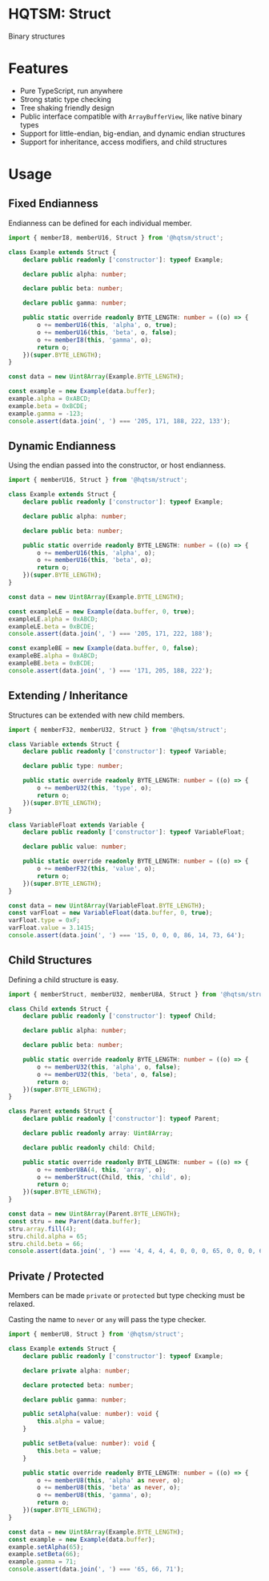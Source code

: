 # HQTSM: Struct

Binary structures

# Features

- Pure TypeScript, run anywhere
- Strong static type checking
- Tree shaking friendly design
- Public interface compatible with `ArrayBufferView`, like native binary types
- Support for little-endian, big-endian, and dynamic endian structures
- Support for inheritance, access modifiers, and child structures

# Usage

## Fixed Endianness

Endianness can be defined for each individual member.

```ts
import { memberI8, memberU16, Struct } from '@hqtsm/struct';

class Example extends Struct {
	declare public readonly ['constructor']: typeof Example;

	declare public alpha: number;

	declare public beta: number;

	declare public gamma: number;

	public static override readonly BYTE_LENGTH: number = ((o) => {
		o += memberU16(this, 'alpha', o, true);
		o += memberU16(this, 'beta', o, false);
		o += memberI8(this, 'gamma', o);
		return o;
	})(super.BYTE_LENGTH);
}

const data = new Uint8Array(Example.BYTE_LENGTH);

const example = new Example(data.buffer);
example.alpha = 0xABCD;
example.beta = 0xBCDE;
example.gamma = -123;
console.assert(data.join(', ') === '205, 171, 188, 222, 133');
```

## Dynamic Endianness

Using the endian passed into the constructor, or host endianness.

```ts
import { memberU16, Struct } from '@hqtsm/struct';

class Example extends Struct {
	declare public readonly ['constructor']: typeof Example;

	declare public alpha: number;

	declare public beta: number;

	public static override readonly BYTE_LENGTH: number = ((o) => {
		o += memberU16(this, 'alpha', o);
		o += memberU16(this, 'beta', o);
		return o;
	})(super.BYTE_LENGTH);
}

const data = new Uint8Array(Example.BYTE_LENGTH);

const exampleLE = new Example(data.buffer, 0, true);
exampleLE.alpha = 0xABCD;
exampleLE.beta = 0xBCDE;
console.assert(data.join(', ') === '205, 171, 222, 188');

const exampleBE = new Example(data.buffer, 0, false);
exampleBE.alpha = 0xABCD;
exampleBE.beta = 0xBCDE;
console.assert(data.join(', ') === '171, 205, 188, 222');
```

## Extending / Inheritance

Structures can be extended with new child members.

```ts
import { memberF32, memberU32, Struct } from '@hqtsm/struct';

class Variable extends Struct {
	declare public readonly ['constructor']: typeof Variable;

	declare public type: number;

	public static override readonly BYTE_LENGTH: number = ((o) => {
		o += memberU32(this, 'type', o);
		return o;
	})(super.BYTE_LENGTH);
}

class VariableFloat extends Variable {
	declare public readonly ['constructor']: typeof VariableFloat;

	declare public value: number;

	public static override readonly BYTE_LENGTH: number = ((o) => {
		o += memberF32(this, 'value', o);
		return o;
	})(super.BYTE_LENGTH);
}

const data = new Uint8Array(VariableFloat.BYTE_LENGTH);
const varFloat = new VariableFloat(data.buffer, 0, true);
varFloat.type = 0xF;
varFloat.value = 3.1415;
console.assert(data.join(', ') === '15, 0, 0, 0, 86, 14, 73, 64');
```

## Child Structures

Defining a child structure is easy.

```ts
import { memberStruct, memberU32, memberU8A, Struct } from '@hqtsm/struct';

class Child extends Struct {
	declare public readonly ['constructor']: typeof Child;

	declare public alpha: number;

	declare public beta: number;

	public static override readonly BYTE_LENGTH: number = ((o) => {
		o += memberU32(this, 'alpha', o, false);
		o += memberU32(this, 'beta', o, false);
		return o;
	})(super.BYTE_LENGTH);
}

class Parent extends Struct {
	declare public readonly ['constructor']: typeof Parent;

	declare public readonly array: Uint8Array;

	declare public readonly child: Child;

	public static override readonly BYTE_LENGTH: number = ((o) => {
		o += memberU8A(4, this, 'array', o);
		o += memberStruct(Child, this, 'child', o);
		return o;
	})(super.BYTE_LENGTH);
}

const data = new Uint8Array(Parent.BYTE_LENGTH);
const stru = new Parent(data.buffer);
stru.array.fill(4);
stru.child.alpha = 65;
stru.child.beta = 66;
console.assert(data.join(', ') === '4, 4, 4, 4, 0, 0, 0, 65, 0, 0, 0, 66');
```

## Private / Protected

Members can be made `private` or `protected` but type checking must be relaxed.

Casting the name to `never` or `any` will pass the type checker.

```ts
import { memberU8, Struct } from '@hqtsm/struct';

class Example extends Struct {
	declare public readonly ['constructor']: typeof Example;

	declare private alpha: number;

	declare protected beta: number;

	declare public gamma: number;

	public setAlpha(value: number): void {
		this.alpha = value;
	}

	public setBeta(value: number): void {
		this.beta = value;
	}

	public static override readonly BYTE_LENGTH: number = ((o) => {
		o += memberU8(this, 'alpha' as never, o);
		o += memberU8(this, 'beta' as never, o);
		o += memberU8(this, 'gamma', o);
		return o;
	})(super.BYTE_LENGTH);
}

const data = new Uint8Array(Example.BYTE_LENGTH);
const example = new Example(data.buffer);
example.setAlpha(65);
example.setBeta(66);
example.gamma = 71;
console.assert(data.join(', ') === '65, 66, 71');
```
